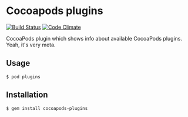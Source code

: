 # Cocoapods plugins

[![Build Status](https://travis-ci.org/dbgrandi/cocoapods-plugins.png?branch=master)](https://travis-ci.org/dbgrandi/cocoapods-plugins)
[![Code Climate](https://img.shields.io/codeclimate/github/dbgrandi/cocoapods-plugins.svg)](https://codeclimate.com/github/dbgrandi/cocoapods-plugins)

CocoaPods plugin which shows info about available CocoaPods plugins. Yeah, it's very meta.

## Usage

    $ pod plugins

## Installation

    $ gem install cocoapods-plugins
